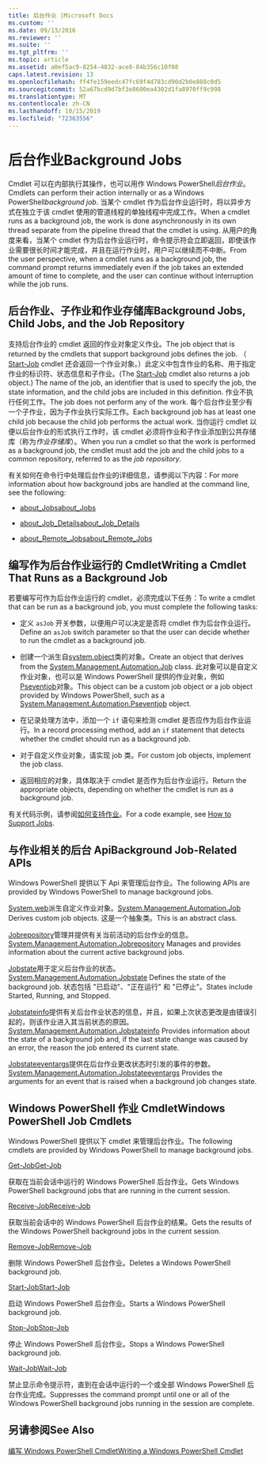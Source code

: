 ```yaml
---
title: 后台作业 |Microsoft Docs
ms.custom: ''
ms.date: 09/13/2016
ms.reviewer: ''
ms.suite: ''
ms.tgt_pltfrm: ''
ms.topic: article
ms.assetid: a0ef5ac9-8254-4832-ace8-84b356c10f08
caps.latest.revision: 13
ms.openlocfilehash: ff4fe159eedc47fc69f4d783cd90d2b0e888c0d5
ms.sourcegitcommit: 52a67bcd9d7bf3e8600ea4302d1fa8970ff9c998
ms.translationtype: MT
ms.contentlocale: zh-CN
ms.lasthandoff: 10/15/2019
ms.locfileid: "72363556"
---
```

# <a name="background-jobs"></a><span data-ttu-id="90f00-102">后台作业</span><span class="sxs-lookup"><span data-stu-id="90f00-102">Background Jobs</span></span>

<span data-ttu-id="90f00-103">Cmdlet 可以在内部执行其操作，也可以用作 Windows PowerShell*后台作业*。</span><span class="sxs-lookup"><span data-stu-id="90f00-103">Cmdlets can perform their action internally or as a Windows PowerShell*background job*.</span></span> <span data-ttu-id="90f00-104">当某个 cmdlet 作为后台作业运行时，将以异步方式在独立于该 cmdlet 使用的管道线程的单独线程中完成工作。</span><span class="sxs-lookup"><span data-stu-id="90f00-104">When a cmdlet runs as a background job, the work is done asynchronously in its own thread separate from the pipeline thread that the cmdlet is using.</span></span> <span data-ttu-id="90f00-105">从用户的角度来看，当某个 cmdlet 作为后台作业运行时，命令提示符会立即返回，即使该作业需要很长时间才能完成，并且在运行作业时，用户可以继续而不中断。</span><span class="sxs-lookup"><span data-stu-id="90f00-105">From the user perspective, when a cmdlet runs as a background job, the command prompt returns immediately even if the job takes an extended amount of time to complete, and the user can continue without interruption while the job runs.</span></span>

## <a name="background-jobs-child-jobs-and-the-job-repository"></a><span data-ttu-id="90f00-106">后台作业、子作业和作业存储库</span><span class="sxs-lookup"><span data-stu-id="90f00-106">Background Jobs, Child Jobs, and the Job Repository</span></span>

<span data-ttu-id="90f00-107">支持后台作业的 cmdlet 返回的作业对象定义作业。</span><span class="sxs-lookup"><span data-stu-id="90f00-107">The job object that is returned by the cmdlets that support background jobs defines the job.</span></span> <span data-ttu-id="90f00-108">（ [Start-Job](/powershell/module/Microsoft.PowerShell.Core/Start-Job) cmdlet 还会返回一个作业对象。）此定义中包含作业的名称、用于指定作业的标识符、状态信息和子作业。</span><span class="sxs-lookup"><span data-stu-id="90f00-108">(The [Start-Job](/powershell/module/Microsoft.PowerShell.Core/Start-Job) cmdlet also returns a job object.) The name of the job, an identifier that is used to specify the job, the state information, and the child jobs are included in this definition.</span></span> <span data-ttu-id="90f00-109">作业不执行任何工作。</span><span class="sxs-lookup"><span data-stu-id="90f00-109">The job does not perform any of the work.</span></span> <span data-ttu-id="90f00-110">每个后台作业至少有一个子作业，因为子作业执行实际工作。</span><span class="sxs-lookup"><span data-stu-id="90f00-110">Each background job has at least one child job because the child job performs the actual work.</span></span> <span data-ttu-id="90f00-111">当你运行 cmdlet 以便以后台作业的形式执行工作时，该 cmdlet 必须将作业和子作业添加到公共存储库（称为*作业存储库*）。</span><span class="sxs-lookup"><span data-stu-id="90f00-111">When you run a cmdlet so that the work is performed as a background job, the cmdlet must add the job and the child jobs to a common repository, referred to as the *job repository*.</span></span>

<span data-ttu-id="90f00-112">有关如何在命令行中处理后台作业的详细信息，请参阅以下内容：</span><span class="sxs-lookup"><span data-stu-id="90f00-112">For more information about how background jobs are handled at the command line, see the following:</span></span>

- [<span data-ttu-id="90f00-113">about_Jobs</span><span class="sxs-lookup"><span data-stu-id="90f00-113">about_Jobs</span></span>](/powershell/module/microsoft.powershell.core/about/about_jobs)

- [<span data-ttu-id="90f00-114">about_Job_Details</span><span class="sxs-lookup"><span data-stu-id="90f00-114">about_Job_Details</span></span>](/powershell/module/microsoft.powershell.core/about/about_job_details)

- [<span data-ttu-id="90f00-115">about_Remote_Jobs</span><span class="sxs-lookup"><span data-stu-id="90f00-115">about_Remote_Jobs</span></span>](/powershell/module/microsoft.powershell.core/about/about_remote_jobs)

## <a name="writing-a-cmdlet-that-runs-as-a-background-job"></a><span data-ttu-id="90f00-116">编写作为后台作业运行的 Cmdlet</span><span class="sxs-lookup"><span data-stu-id="90f00-116">Writing a Cmdlet That Runs as a Background Job</span></span>

<span data-ttu-id="90f00-117">若要编写可作为后台作业运行的 cmdlet，必须完成以下任务：</span><span class="sxs-lookup"><span data-stu-id="90f00-117">To write a cmdlet that can be run as a background job, you must complete the following tasks:</span></span>

- <span data-ttu-id="90f00-118">定义 `asJob` 开关参数，以便用户可以决定是否将 cmdlet 作为后台作业运行。</span><span class="sxs-lookup"><span data-stu-id="90f00-118">Define an `asJob` switch parameter so that the user can decide whether to run the cmdlet as a background job.</span></span>

- <span data-ttu-id="90f00-119">创建一个派生自[system.object](/dotnet/api/System.Management.Automation.Job)类的对象。</span><span class="sxs-lookup"><span data-stu-id="90f00-119">Create an object that derives from the [System.Management.Automation.Job](/dotnet/api/System.Management.Automation.Job) class.</span></span> <span data-ttu-id="90f00-120">此对象可以是自定义作业对象，也可以是 Windows PowerShell 提供的作业对象，例如[Pseventjob](/dotnet/api/System.Management.Automation.PSEventJob)对象。</span><span class="sxs-lookup"><span data-stu-id="90f00-120">This object can be a custom job object or a job object provided by Windows PowerShell, such as a [System.Management.Automation.Pseventjob](/dotnet/api/System.Management.Automation.PSEventJob) object.</span></span>

- <span data-ttu-id="90f00-121">在记录处理方法中，添加一个 `if` 语句来检测 cmdlet 是否应作为后台作业运行。</span><span class="sxs-lookup"><span data-stu-id="90f00-121">In a record processing method, add an `if` statement that detects whether the cmdlet should run as a background job.</span></span>

- <span data-ttu-id="90f00-122">对于自定义作业对象，请实现 job 类。</span><span class="sxs-lookup"><span data-stu-id="90f00-122">For custom job objects, implement the job class.</span></span>

- <span data-ttu-id="90f00-123">返回相应的对象，具体取决于 cmdlet 是否作为后台作业运行。</span><span class="sxs-lookup"><span data-stu-id="90f00-123">Return the appropriate objects, depending on whether the cmdlet is run as a background job.</span></span>

<span data-ttu-id="90f00-124">有关代码示例，请参阅[如何支持作业](./how-to-support-jobs.md)。</span><span class="sxs-lookup"><span data-stu-id="90f00-124">For a code example, see [How to Support Jobs](./how-to-support-jobs.md).</span></span>

## <a name="background-job-related-apis"></a><span data-ttu-id="90f00-125">与作业相关的后台 Api</span><span class="sxs-lookup"><span data-stu-id="90f00-125">Background Job-Related APIs</span></span>

<span data-ttu-id="90f00-126">Windows PowerShell 提供以下 Api 来管理后台作业。</span><span class="sxs-lookup"><span data-stu-id="90f00-126">The following APIs are provided by Windows PowerShell to manage background jobs.</span></span>

<span data-ttu-id="90f00-127">[System.web](/dotnet/api/System.Management.Automation.Job)派生自定义作业对象。</span><span class="sxs-lookup"><span data-stu-id="90f00-127">[System.Management.Automation.Job](/dotnet/api/System.Management.Automation.Job) Derives custom job objects.</span></span> <span data-ttu-id="90f00-128">这是一个抽象类。</span><span class="sxs-lookup"><span data-stu-id="90f00-128">This is an abstract class.</span></span>

<span data-ttu-id="90f00-129">[Jobrepository](/dotnet/api/System.Management.Automation.JobRepository)管理并提供有关当前活动的后台作业的信息。</span><span class="sxs-lookup"><span data-stu-id="90f00-129">[System.Management.Automation.Jobrepository](/dotnet/api/System.Management.Automation.JobRepository) Manages and provides information about the current active background jobs.</span></span>

<span data-ttu-id="90f00-130">[Jobstate](/dotnet/api/System.Management.Automation.JobState)用于定义后台作业的状态。</span><span class="sxs-lookup"><span data-stu-id="90f00-130">[System.Management.Automation.Jobstate](/dotnet/api/System.Management.Automation.JobState) Defines the state of the background job.</span></span> <span data-ttu-id="90f00-131">状态包括 "已启动"、"正在运行" 和 "已停止"。</span><span class="sxs-lookup"><span data-stu-id="90f00-131">States include Started, Running, and Stopped.</span></span>

<span data-ttu-id="90f00-132">[Jobstateinfo](/dotnet/api/System.Management.Automation.JobStateInfo)提供有关后台作业状态的信息，并且，如果上次状态更改是由错误引起的，则该作业进入其当前状态的原因。</span><span class="sxs-lookup"><span data-stu-id="90f00-132">[System.Management.Automation.Jobstateinfo](/dotnet/api/System.Management.Automation.JobStateInfo) Provides information about the state of a background job and, if the last state change was caused by an error, the reason the job entered its current state.</span></span>

<span data-ttu-id="90f00-133">[Jobstateeventargs](/dotnet/api/System.Management.Automation.JobStateEventArgs)提供在后台作业更改状态时引发的事件的参数。</span><span class="sxs-lookup"><span data-stu-id="90f00-133">[System.Management.Automation.Jobstateeventargs](/dotnet/api/System.Management.Automation.JobStateEventArgs) Provides the arguments for an event that is raised when a background job changes state.</span></span>

## <a name="windows-powershell-job-cmdlets"></a><span data-ttu-id="90f00-134">Windows PowerShell 作业 Cmdlet</span><span class="sxs-lookup"><span data-stu-id="90f00-134">Windows PowerShell Job Cmdlets</span></span>

<span data-ttu-id="90f00-135">Windows PowerShell 提供以下 cmdlet 来管理后台作业。</span><span class="sxs-lookup"><span data-stu-id="90f00-135">The following cmdlets are provided by Windows PowerShell to manage background jobs.</span></span>

[<span data-ttu-id="90f00-136">Get-Job</span><span class="sxs-lookup"><span data-stu-id="90f00-136">Get-Job</span></span>](/powershell/module/Microsoft.PowerShell.Core/Get-Job)

<span data-ttu-id="90f00-137">获取在当前会话中运行的 Windows PowerShell 后台作业。</span><span class="sxs-lookup"><span data-stu-id="90f00-137">Gets Windows PowerShell background jobs that are running in the current session.</span></span>

[<span data-ttu-id="90f00-138">Receive-Job</span><span class="sxs-lookup"><span data-stu-id="90f00-138">Receive-Job</span></span>](/powershell/module/Microsoft.PowerShell.Core/Receive-Job)

<span data-ttu-id="90f00-139">获取当前会话中的 Windows PowerShell 后台作业的结果。</span><span class="sxs-lookup"><span data-stu-id="90f00-139">Gets the results of the Windows PowerShell background jobs in the current session.</span></span>

[<span data-ttu-id="90f00-140">Remove-Job</span><span class="sxs-lookup"><span data-stu-id="90f00-140">Remove-Job</span></span>](/powershell/module/Microsoft.PowerShell.Core/Remove-Job)

<span data-ttu-id="90f00-141">删除 Windows PowerShell 后台作业。</span><span class="sxs-lookup"><span data-stu-id="90f00-141">Deletes a Windows PowerShell background job.</span></span>

[<span data-ttu-id="90f00-142">Start-Job</span><span class="sxs-lookup"><span data-stu-id="90f00-142">Start-Job</span></span>](/powershell/module/Microsoft.PowerShell.Core/Start-Job)

<span data-ttu-id="90f00-143">启动 Windows PowerShell 后台作业。</span><span class="sxs-lookup"><span data-stu-id="90f00-143">Starts a Windows PowerShell background job.</span></span>

[<span data-ttu-id="90f00-144">Stop-Job</span><span class="sxs-lookup"><span data-stu-id="90f00-144">Stop-Job</span></span>](/powershell/module/Microsoft.PowerShell.Core/Stop-Job)

<span data-ttu-id="90f00-145">停止 Windows PowerShell 后台作业。</span><span class="sxs-lookup"><span data-stu-id="90f00-145">Stops a Windows PowerShell background job.</span></span>

[<span data-ttu-id="90f00-146">Wait-Job</span><span class="sxs-lookup"><span data-stu-id="90f00-146">Wait-Job</span></span>](/powershell/module/Microsoft.PowerShell.Core/Wait-Job)

<span data-ttu-id="90f00-147">禁止显示命令提示符，直到在会话中运行的一个或全部 Windows PowerShell 后台作业完成。</span><span class="sxs-lookup"><span data-stu-id="90f00-147">Suppresses the command prompt until one or all of the Windows PowerShell background jobs running in the session are complete.</span></span>

## <a name="see-also"></a><span data-ttu-id="90f00-148">另请参阅</span><span class="sxs-lookup"><span data-stu-id="90f00-148">See Also</span></span>

[<span data-ttu-id="90f00-149">编写 Windows PowerShell Cmdlet</span><span class="sxs-lookup"><span data-stu-id="90f00-149">Writing a Windows PowerShell Cmdlet</span></span>](./writing-a-windows-powershell-cmdlet.md)
